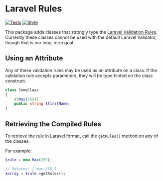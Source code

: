 # Laravel Rules
[![Tests](https://github.com/Anteris-Dev/laravel-rules/actions/workflows/test.yaml/badge.svg)](https://github.com/Anteris-Dev/laravel-rules/actions/workflows/test.yaml)
[![Style](https://github.com/Anteris-Dev/laravel-rules/actions/workflows/style.yaml/badge.svg)](https://github.com/Anteris-Dev/laravel-rules/actions/workflows/style.yaml)

This package adds classes that strongly type the [Laravel Validation Rules](https://laravel.com/docs/8.x/validation#available-validation-rules). Currently these classes cannot be used with the default Laravel Validator, though that is our long-term goal.

## Using an Attribute

Any of these validation rules may be used as an attribute on a class. If the validation rule accepts parameters, they will be type hinted on the class construct.

```php
class SomeClass
{
    #[Max(255)]
    public string $firstName;
}
```

## Retrieving the Compiled Rules

To retrieve the rule in Laravel format, call the `getRules()` method on any of the classes.

For example:

```php
$rule = new Max(255);

// Returns: ['max:255']
$array = $rule->getRules();
```